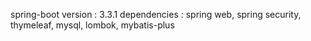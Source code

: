 spring-boot version : 3.3.1
dependencies : spring web, spring security, thymeleaf, mysql, lombok, mybatis-plus